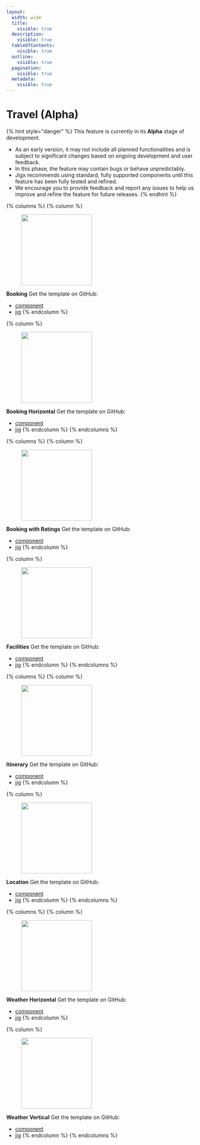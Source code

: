 ```yaml
---
layout:
  width: wide
  title:
    visible: true
  description:
    visible: true
  tableOfContents:
    visible: true
  outline:
    visible: true
  pagination:
    visible: true
  metadata:
    visible: true
---
```


# Travel (Alpha)

{% hint style="danger" %}
This feature is currently in its **Alpha** stage of development.

* As an early version, it may not include all planned functionalities and is subject to significant changes based on ongoing development and user feedback.
* In this phase, the feature may contain bugs or behave unpredictably.
* Jigx recommends using standard, fully supported components until this feature has been fully tested and refined.
* We encourage you to provide feedback and report any issues to help us improve and refine the feature for future releases.
{% endhint %}

{% columns %}
{% column %}
<div align="left"><figure><img src="../../../.gitbook/assets/CC-Booking.png" alt="" width="188"><figcaption></figcaption></figure></div>

**Booking** Get the template on GitHub:

* [component](https://github.com/jigx-com/jigx-samples/blob/main/quickstart/jigx-samples/components/templates/booking/booking-2.jigx)
* [jig](https://github.com/jigx-com/jigx-samples/blob/d5eb38a64423482ed10703b0b2889709beee309c/quickstart/jigx-samples/jigs/custom-components/templates/booking/booking.jigx)
{% endcolumn %}

{% column %}
<div align="left"><figure><img src="../../../.gitbook/assets/CC-BookingH.png" alt="" width="188"><figcaption></figcaption></figure></div>

**Booking Horizontal** Get the template on GitHub:

* [component](https://github.com/jigx-com/jigx-samples/blob/main/quickstart/jigx-samples/components/templates/booking/hotel-list.jigx)
* [jig](https://github.com/jigx-com/jigx-samples/blob/d5eb38a64423482ed10703b0b2889709beee309c/quickstart/jigx-samples/jigs/custom-components/templates/booking/booking-horizontal.jigx)
{% endcolumn %}
{% endcolumns %}

{% columns %}
{% column %}
<div align="left"><figure><img src="../../../.gitbook/assets/CC-BookingRate.png" alt="" width="188"><figcaption></figcaption></figure></div>

**Booking with Ratings** Get the template on GitHub:

* [component](https://github.com/jigx-com/jigx-samples/blob/main/quickstart/jigx-samples/components/packages.jigx)
* [jig](https://github.com/jigx-com/jigx-samples/blob/d5eb38a64423482ed10703b0b2889709beee309c/quickstart/jigx-samples/jigs/custom-components/templates/booking/booking-rating.jigx)
{% endcolumn %}

{% column %}
<div align="left"><figure><img src="../../../.gitbook/assets/CC-facilities.png" alt="" width="188"><figcaption></figcaption></figure></div>

**Facilities** Get the template on GitHub:

* [component](https://github.com/jigx-com/jigx-samples/blob/main/quickstart/jigx-samples/components/templates/facilities/horizontal-facilities.jigx)
* [jig](https://github.com/jigx-com/jigx-samples/blob/d5eb38a64423482ed10703b0b2889709beee309c/quickstart/jigx-samples/jigs/custom-components/templates/facilities/facilities.jigx)
{% endcolumn %}
{% endcolumns %}

{% columns %}
{% column %}
<div align="left"><figure><img src="../../../.gitbook/assets/CC-iteinerary.png" alt="" width="188"><figcaption></figcaption></figure></div>

**Itinerary** Get the template on GitHub:

* [component](https://github.com/jigx-com/jigx-samples/blob/main/quickstart/jigx-samples/components/templates/itinerary/itinerary-day.jigx)
* [jig](https://github.com/jigx-com/jigx-samples/blob/d5eb38a64423482ed10703b0b2889709beee309c/quickstart/jigx-samples/jigs/custom-components/templates/itinerary/itinerary.jigx)
{% endcolumn %}

{% column %}
<div align="left"><figure><img src="../../../.gitbook/assets/CC-location.png" alt="" width="188"><figcaption></figcaption></figure></div>

**Location** Get the template on GitHub:

* [component](https://github.com/jigx-com/jigx-samples/blob/main/quickstart/jigx-samples/components/templates/location/location.jigx)
* [jig](https://github.com/jigx-com/jigx-samples/blob/d5eb38a64423482ed10703b0b2889709beee309c/quickstart/jigx-samples/jigs/custom-components/templates/location/location.jigx)
{% endcolumn %}
{% endcolumns %}

{% columns %}
{% column %}
<div align="left"><figure><img src="../../../.gitbook/assets/CC-WeatherH.png" alt="" width="188"><figcaption></figcaption></figure></div>

**Weather Horizontal** Get the template on GitHub:

* [component](https://github.com/jigx-com/jigx-samples/blob/main/quickstart/jigx-samples/components/templates/weather/forecast.jigx)
* [jig](https://github.com/jigx-com/jigx-samples/blob/d5eb38a64423482ed10703b0b2889709beee309c/quickstart/jigx-samples/jigs/custom-components/templates/weather/weather.jigx)
{% endcolumn %}

{% column %}
<div align="left"><figure><img src="../../../.gitbook/assets/CC-WeatherV.png" alt="" width="188"><figcaption></figcaption></figure></div>

**Weather Vertical** Get the template on GitHub:

* [component](https://github.com/jigx-com/jigx-samples/blob/main/quickstart/jigx-samples/components/templates/weather/forecast-2.jigx)
* [jig](https://github.com/jigx-com/jigx-samples/blob/d5eb38a64423482ed10703b0b2889709beee309c/quickstart/jigx-samples/jigs/custom-components/templates/weather/weather1.jigx)
{% endcolumn %}
{% endcolumns %}
